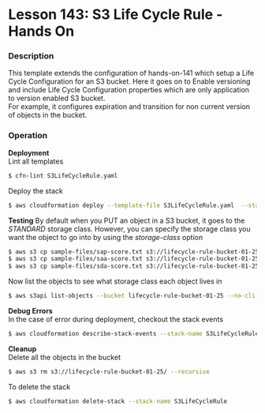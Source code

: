 # Lesson 143: S3 Life Cycle Rule - Hands On

### Description

This template extends the configuration of hands-on-141 which setup a Life Cycle Configuration for an S3 bucket.
Here it goes on to Enable versioning and include Life Cycle Configuration properties which are only application to
version enabled S3 bucket.  
For example, it configures expiration and transition for non current version of objects in the bucket.

### Operation

**Deployment**  
Lint all templates

```bash
$ cfn-lint S3LifeCycleRule.yaml
```

Deploy the stack

```bash
$ aws cloudformation deploy --template-file S3LifeCycleRule.yaml  --stack-name S3LifeCycleRule
```

**Testing**
By default when you PUT an object in a S3 bucket, it goes to the _STANDARD_ storage class.
However, you can specify the storage class you want the object to go into by using the _storage-class_ option

```bash
$ aws s3 cp sample-files/sap-score.txt s3://lifecycle-rule-bucket-01-25/reports/sap-score.txt
$ aws s3 cp sample-files/saa-score.txt s3://lifecycle-rule-bucket-01-25/reports/saa-score.txt --storage-class ONEZONE_IA
$ aws s3 cp sample-files/sda-score.txt s3://lifecycle-rule-bucket-01-25/reports/sda-score.txt --storage-class STANDARD_IA
```

Now list the objects to see what storage class each object lives in

```bash
$ aws s3api list-objects --bucket lifecycle-rule-bucket-01-25 --no-cli-pager
```

**Debug Errors**  
In the case of error during deployment, checkout the stack events

```bash
$ aws cloudformation describe-stack-events --stack-name S3LifeCycleRule
```

**Cleanup**  
Delete all the objects in the bucket

```bash
$ aws s3 rm s3://lifecycle-rule-bucket-01-25/ --recursive
```

To delete the stack

```bash
$ aws cloudformation delete-stack --stack-name S3LifeCycleRule
```
